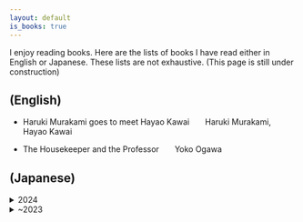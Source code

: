 ```yaml
---
layout: default
is_books: true
---
```


I enjoy reading books. Here are the lists of books I have read either in English or Japanese. These lists are not exhaustive.
(This page is still under construction)

## (English)

* Haruki Murakami goes to meet Hayao Kawai &nbsp;&nbsp;&nbsp;&nbsp;&nbsp; Haruki Murakami, Hayao Kawai

* The Housekeeper and the Professor &nbsp;&nbsp;&nbsp;&nbsp;&nbsp;  Yoko Ogawa

## (Japanese)

<details>
  <summary>2024</summary>

  <ul>
    <li>管見妄語　失われた美風     藤原正彦</li>
    <li>コンプレックス     河合隼雄</li>
    <li>セラピスト     最相葉月</li>
    <li>ラークライズ     フローラ・トンプソン、石田英子（訳）</li>
    <li>季節のない街     山本周五郎</li>
    <li>親愛なるレニー: レナード・バーンスタインと戦後日本の物語     吉原真里</li>
    <li>社会的処方: 孤立という病を地域のつながりで治す方法     西智弘（編著）</li>
  </ul>
</details>


<details>
  <summary>~2023</summary>
  
  * クマにあったらどうするか &nbsp;&nbsp;&nbsp;&nbsp;&nbsp;  アイヌ民族最後の狩人 姉崎等

  * 英国貴族，領地を野生に戻す &nbsp;&nbsp;&nbsp;&nbsp;&nbsp;  イザベラ・トゥリー， 三木直子（訳）

  * 「普通がいい」という病 &nbsp;&nbsp;&nbsp;&nbsp;&nbsp;  泉谷閑示
    
  * あひる　&nbsp;&nbsp;&nbsp;&nbsp;&nbsp;　今村夏子
    
  * ぐうたら人間学 狐狸庵閑話　&nbsp;&nbsp;&nbsp;&nbsp;&nbsp;　遠藤周作
    
  * 気弱な精神科医のアメリカ奮闘記　&nbsp;&nbsp;&nbsp;&nbsp;&nbsp;　岡野憲一郎
    
  * 博士の愛した数式 &nbsp;&nbsp;&nbsp;&nbsp;&nbsp;  小川洋子
    
  * わたしのマトカ &nbsp;&nbsp;&nbsp;&nbsp;&nbsp;  片桐はいり
    
  * グアテマラの弟 &nbsp;&nbsp;&nbsp;&nbsp;&nbsp;  片桐はいり
    
  * こころの処方箋 &nbsp;&nbsp;&nbsp;&nbsp;&nbsp;  河合隼雄
    
  * 神話と日本人の心 &nbsp;&nbsp;&nbsp;&nbsp;&nbsp;  河合隼雄
    
  * 村上春樹，河合隼雄に会いにいく &nbsp;&nbsp;&nbsp;&nbsp;&nbsp;  河合隼雄，村上春樹
    
  * 心の深みへ &nbsp;&nbsp;&nbsp;&nbsp;&nbsp;  河合隼雄，柳田邦男

  * 生きるとは，自分の物語をつくること &nbsp;&nbsp;&nbsp;&nbsp;&nbsp;  河合隼雄，小川洋子
    
  * こころの声を聴く（河合隼雄対話集） &nbsp;&nbsp;&nbsp;&nbsp;&nbsp;  河合隼雄
    
  * 河合隼雄の読書人生――深層意識への道） &nbsp;&nbsp;&nbsp;&nbsp;&nbsp;  河合隼雄
    
  * 外来種のウソ・ホントを科学する &nbsp;&nbsp;&nbsp;&nbsp;&nbsp;  ケン・トムソン，屋代通子（訳）
    
  * たいのおかしら &nbsp;&nbsp;&nbsp;&nbsp;&nbsp;  さくらももこ
    
  * またたび &nbsp;&nbsp;&nbsp;&nbsp;&nbsp;  さくらももこ
    
  * おんぶにだっこ &nbsp;&nbsp;&nbsp;&nbsp;&nbsp;  さくらももこ
    
  * 夜間飛行 &nbsp;&nbsp;&nbsp;&nbsp;&nbsp;  サン・テグジュペリ　二木麻里（訳）
    
  * これでおしまい &nbsp;&nbsp;&nbsp;&nbsp;&nbsp;  篠田桃紅
    
  * ウィスコンシン渾身日記 &nbsp;&nbsp;&nbsp;&nbsp;&nbsp;  白井青子
    
  * 閉された言語・日本語の世界 &nbsp;&nbsp;&nbsp;&nbsp;&nbsp;  鈴木孝夫

  * ガンジス河でバタフライ &nbsp;&nbsp;&nbsp;&nbsp;&nbsp;  たかのてるこ
    
  * 西の魔女が死んだ &nbsp;&nbsp;&nbsp;&nbsp;&nbsp;  梨木香歩
    
  * 若き数学者のアメリカ &nbsp;&nbsp;&nbsp;&nbsp;&nbsp;  藤原正彦
    
  * 管見妄語　常識は凡人のもの &nbsp;&nbsp;&nbsp;&nbsp;&nbsp;  藤原正彦
    
  * 外来種は本当に悪者か?（新しい野生 THE NEW WILD） &nbsp;&nbsp;&nbsp;&nbsp;&nbsp;　フレッド・ピアス， 藤井留美（訳）
    
  * 老人と海 &nbsp;&nbsp;&nbsp;&nbsp;&nbsp;  ヘミングウェイ　高見浩（訳）
    
  * 旅をする木 &nbsp;&nbsp;&nbsp;&nbsp;&nbsp; 星野道夫
    
  * 長い旅の途上 &nbsp;&nbsp;&nbsp;&nbsp;&nbsp; 星野道夫
    
  * 火山のふもとで &nbsp;&nbsp;&nbsp;&nbsp;&nbsp;  松家仁之
    
  * 優雅なのかどうか、わからない &nbsp;&nbsp;&nbsp;&nbsp;&nbsp;  松家仁之
    
  * 光の犬 &nbsp;&nbsp;&nbsp;&nbsp;&nbsp;  松家仁之
    
  * 土を喰う日々 &nbsp;&nbsp;&nbsp;&nbsp;&nbsp;  水上勉
    
  * のんのんばあとオレ &nbsp;&nbsp;&nbsp;&nbsp;&nbsp;  水木しげる 
    
  * 父の詫び状 &nbsp;&nbsp;&nbsp;&nbsp;&nbsp;  向田邦子
    
  * 眠る盃 &nbsp;&nbsp;&nbsp;&nbsp;&nbsp;  向田邦子

  * まちがったっていいじゃないか &nbsp;&nbsp;&nbsp;&nbsp;&nbsp;  森毅
    
  * 日日是好日 &nbsp;&nbsp;&nbsp;&nbsp;&nbsp;  森下典子
    
  * 走ることについて語るときに僕の語ること &nbsp;&nbsp;&nbsp;&nbsp;&nbsp; 村上春樹
    
  * ラオスにいったい何があるというんですか？ &nbsp;&nbsp;&nbsp;&nbsp;&nbsp; 村上春樹
    
  * 時が滲む朝 &nbsp;&nbsp;&nbsp;&nbsp;&nbsp; 楊逸
    
  * 金魚生活 &nbsp;&nbsp;&nbsp;&nbsp;&nbsp; 楊逸
    
  * 表参道のセレブ犬とカバーニャ要塞の野良犬 &nbsp;&nbsp;&nbsp;&nbsp;&nbsp; 若林正恭
</details>
